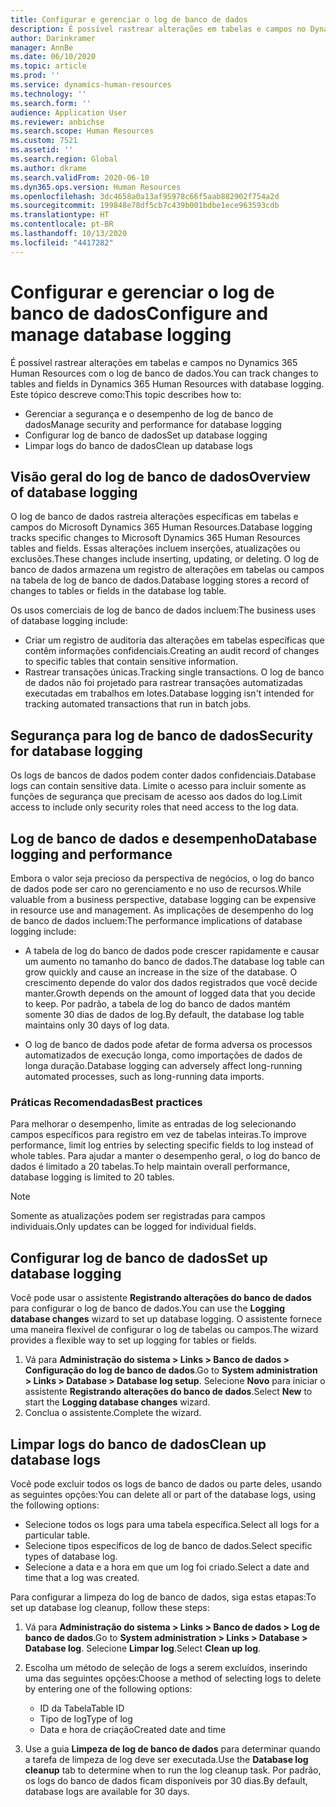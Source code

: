 ```yaml
---
title: Configurar e gerenciar o log de banco de dados
description: É possível rastrear alterações em tabelas e campos no Dynamics 365 Human Resources com o log de banco de dados.
author: Darinkramer
manager: AnnBe
ms.date: 06/10/2020
ms.topic: article
ms.prod: ''
ms.service: dynamics-human-resources
ms.technology: ''
ms.search.form: ''
audience: Application User
ms.reviewer: anbichse
ms.search.scope: Human Resources
ms.custom: 7521
ms.assetid: ''
ms.search.region: Global
ms.author: dkrame
ms.search.validFrom: 2020-06-10
ms.dyn365.ops.version: Human Resources
ms.openlocfilehash: 3dc4658a0a13af95978c66f5aab882902f754a2d
ms.sourcegitcommit: 199848e78df5cb7c439b001bdbe1ece963593cdb
ms.translationtype: HT
ms.contentlocale: pt-BR
ms.lasthandoff: 10/13/2020
ms.locfileid: "4417282"
---
```

# <a name="configure-and-manage-database-logging"></a><span data-ttu-id="23383-103">Configurar e gerenciar o log de banco de dados</span><span class="sxs-lookup"><span data-stu-id="23383-103">Configure and manage database logging</span></span>

<span data-ttu-id="23383-104">É possível rastrear alterações em tabelas e campos no Dynamics 365 Human Resources com o log de banco de dados.</span><span class="sxs-lookup"><span data-stu-id="23383-104">You can track changes to tables and fields in Dynamics 365 Human Resources with database logging.</span></span> <span data-ttu-id="23383-105">Este tópico descreve como:</span><span class="sxs-lookup"><span data-stu-id="23383-105">This topic describes how to:</span></span>

- <span data-ttu-id="23383-106">Gerenciar a segurança e o desempenho de log de banco de dados</span><span class="sxs-lookup"><span data-stu-id="23383-106">Manage security and performance for database logging</span></span>
- <span data-ttu-id="23383-107">Configurar log de banco de dados</span><span class="sxs-lookup"><span data-stu-id="23383-107">Set up database logging</span></span>
- <span data-ttu-id="23383-108">Limpar logs do banco de dados</span><span class="sxs-lookup"><span data-stu-id="23383-108">Clean up database logs</span></span>

## <a name="overview-of-database-logging"></a><span data-ttu-id="23383-109">Visão geral do log de banco de dados</span><span class="sxs-lookup"><span data-stu-id="23383-109">Overview of database logging</span></span>

<span data-ttu-id="23383-110">O log de banco de dados rastreia alterações específicas em tabelas e campos do Microsoft Dynamics 365 Human Resources.</span><span class="sxs-lookup"><span data-stu-id="23383-110">Database logging tracks specific changes to Microsoft Dynamics 365 Human Resources tables and fields.</span></span> <span data-ttu-id="23383-111">Essas alterações incluem inserções, atualizações ou exclusões.</span><span class="sxs-lookup"><span data-stu-id="23383-111">These changes include inserting, updating, or deleting.</span></span> <span data-ttu-id="23383-112">O log de banco de dados armazena um registro de alterações em tabelas ou campos na tabela de log de banco de dados.</span><span class="sxs-lookup"><span data-stu-id="23383-112">Database logging stores a record of changes to tables or fields in the database log table.</span></span>

<span data-ttu-id="23383-113">Os usos comerciais de log de banco de dados incluem:</span><span class="sxs-lookup"><span data-stu-id="23383-113">The business uses of database logging include:</span></span>

- <span data-ttu-id="23383-114">Criar um registro de auditoria das alterações em tabelas específicas que contêm informações confidenciais.</span><span class="sxs-lookup"><span data-stu-id="23383-114">Creating an audit record of changes to specific tables that contain sensitive information.</span></span>
- <span data-ttu-id="23383-115">Rastrear transações únicas.</span><span class="sxs-lookup"><span data-stu-id="23383-115">Tracking single transactions.</span></span> <span data-ttu-id="23383-116">O log de banco de dados não foi projetado para rastrear transações automatizadas executadas em trabalhos em lotes.</span><span class="sxs-lookup"><span data-stu-id="23383-116">Database logging isn't intended for tracking automated transactions that run in batch jobs.</span></span>

## <a name="security-for-database-logging"></a><span data-ttu-id="23383-117">Segurança para log de banco de dados</span><span class="sxs-lookup"><span data-stu-id="23383-117">Security for database logging</span></span>

<span data-ttu-id="23383-118">Os logs de bancos de dados podem conter dados confidenciais.</span><span class="sxs-lookup"><span data-stu-id="23383-118">Database logs can contain sensitive data.</span></span> <span data-ttu-id="23383-119">Limite o acesso para incluir somente as funções de segurança que precisam de acesso aos dados do log.</span><span class="sxs-lookup"><span data-stu-id="23383-119">Limit access to include only security roles that need access to the log data.</span></span>

## <a name="database-logging-and-performance"></a><span data-ttu-id="23383-120">Log de banco de dados e desempenho</span><span class="sxs-lookup"><span data-stu-id="23383-120">Database logging and performance</span></span>

<span data-ttu-id="23383-121">Embora o valor seja precioso da perspectiva de negócios, o log do banco de dados pode ser caro no gerenciamento e no uso de recursos.</span><span class="sxs-lookup"><span data-stu-id="23383-121">While valuable from a business perspective, database logging can be expensive in resource use and management.</span></span> <span data-ttu-id="23383-122">As implicações de desempenho do log de banco de dados incluem:</span><span class="sxs-lookup"><span data-stu-id="23383-122">The performance implications of database logging include:</span></span>

- <span data-ttu-id="23383-123">A tabela de log do banco de dados pode crescer rapidamente e causar um aumento no tamanho do banco de dados.</span><span class="sxs-lookup"><span data-stu-id="23383-123">The database log table can grow quickly and cause an increase in the size of the database.</span></span> <span data-ttu-id="23383-124">O crescimento depende do valor dos dados registrados que você decide manter.</span><span class="sxs-lookup"><span data-stu-id="23383-124">Growth depends on the amount of logged data that you decide to keep.</span></span> <span data-ttu-id="23383-125">Por padrão, a tabela de log do banco de dados mantém somente 30 dias de dados de log.</span><span class="sxs-lookup"><span data-stu-id="23383-125">By default, the database log table maintains only 30 days of log data.</span></span> 

- <span data-ttu-id="23383-126">O log de banco de dados pode afetar de forma adversa os processos automatizados de execução longa, como importações de dados de longa duração.</span><span class="sxs-lookup"><span data-stu-id="23383-126">Database logging can adversely affect long-running automated processes, such as long-running data imports.</span></span>

### <a name="best-practices"></a><span data-ttu-id="23383-127">Práticas Recomendadas</span><span class="sxs-lookup"><span data-stu-id="23383-127">Best practices</span></span>

<span data-ttu-id="23383-128">Para melhorar o desempenho, limite as entradas de log selecionando campos específicos para registro em vez de tabelas inteiras.</span><span class="sxs-lookup"><span data-stu-id="23383-128">To improve performance, limit log entries by selecting specific fields to log instead of whole tables.</span></span> <span data-ttu-id="23383-129">Para ajudar a manter o desempenho geral, o log do banco de dados é limitado a 20 tabelas.</span><span class="sxs-lookup"><span data-stu-id="23383-129">To help maintain overall performance, database logging is limited to 20 tables.</span></span>

> [!NOTE]
> <span data-ttu-id="23383-130">Somente as atualizações podem ser registradas para campos individuais.</span><span class="sxs-lookup"><span data-stu-id="23383-130">Only updates can be logged for individual fields.</span></span>

## <a name="set-up-database-logging"></a><span data-ttu-id="23383-131">Configurar log de banco de dados</span><span class="sxs-lookup"><span data-stu-id="23383-131">Set up database logging</span></span>

<span data-ttu-id="23383-132">Você pode usar o assistente **Registrando alterações do banco de dados** para configurar o log de banco de dados.</span><span class="sxs-lookup"><span data-stu-id="23383-132">You can use the **Logging database changes** wizard to set up database logging.</span></span> <span data-ttu-id="23383-133">O assistente fornece uma maneira flexível de configurar o log de tabelas ou campos.</span><span class="sxs-lookup"><span data-stu-id="23383-133">The wizard provides a flexible way to set up logging for tables or fields.</span></span>

1. <span data-ttu-id="23383-134">Vá para **Administração do sistema > Links > Banco de dados > Configuração do log de banco de dados**.</span><span class="sxs-lookup"><span data-stu-id="23383-134">Go to **System administration > Links > Database > Database log setup**.</span></span> <span data-ttu-id="23383-135">Selecione **Novo** para iniciar o assistente **Registrando alterações do banco de dados**.</span><span class="sxs-lookup"><span data-stu-id="23383-135">Select **New** to start the **Logging database changes** wizard.</span></span>
2. <span data-ttu-id="23383-136">Conclua o assistente.</span><span class="sxs-lookup"><span data-stu-id="23383-136">Complete the wizard.</span></span>

## <a name="clean-up-database-logs"></a><span data-ttu-id="23383-137">Limpar logs do banco de dados</span><span class="sxs-lookup"><span data-stu-id="23383-137">Clean up database logs</span></span>

<span data-ttu-id="23383-138">Você pode excluir todos os logs de banco de dados ou parte deles, usando as seguintes opções:</span><span class="sxs-lookup"><span data-stu-id="23383-138">You can delete all or part of the database logs, using the following options:</span></span>

- <span data-ttu-id="23383-139">Selecione todos os logs para uma tabela específica.</span><span class="sxs-lookup"><span data-stu-id="23383-139">Select all logs for a particular table.</span></span>
- <span data-ttu-id="23383-140">Selecione tipos específicos de log de banco de dados.</span><span class="sxs-lookup"><span data-stu-id="23383-140">Select specific types of database log.</span></span>
- <span data-ttu-id="23383-141">Selecione a data e a hora em que um log foi criado.</span><span class="sxs-lookup"><span data-stu-id="23383-141">Select a date and time that a log was created.</span></span>

<span data-ttu-id="23383-142">Para configurar a limpeza do log de banco de dados, siga estas etapas:</span><span class="sxs-lookup"><span data-stu-id="23383-142">To set up database log cleanup, follow these steps:</span></span> 

1. <span data-ttu-id="23383-143">Vá para **Administração do sistema > Links > Banco de dados > Log de banco de dados**.</span><span class="sxs-lookup"><span data-stu-id="23383-143">Go to **System administration > Links > Database > Database log**.</span></span> <span data-ttu-id="23383-144">Selecione **Limpar log**.</span><span class="sxs-lookup"><span data-stu-id="23383-144">Select **Clean up log**.</span></span>

2. <span data-ttu-id="23383-145">Escolha um método de seleção de logs a serem excluídos, inserindo uma das seguintes opções:</span><span class="sxs-lookup"><span data-stu-id="23383-145">Choose a method of selecting logs to delete by entering one of the following options:</span></span>

   - <span data-ttu-id="23383-146">ID da Tabela</span><span class="sxs-lookup"><span data-stu-id="23383-146">Table ID</span></span>
   - <span data-ttu-id="23383-147">Tipo de log</span><span class="sxs-lookup"><span data-stu-id="23383-147">Type of log</span></span>
   - <span data-ttu-id="23383-148">Data e hora de criação</span><span class="sxs-lookup"><span data-stu-id="23383-148">Created date and time</span></span>

3. <span data-ttu-id="23383-149">Use a guia **Limpeza de log de banco de dados** para determinar quando a tarefa de limpeza de log deve ser executada.</span><span class="sxs-lookup"><span data-stu-id="23383-149">Use the **Database log cleanup** tab to determine when to run the log cleanup task.</span></span> <span data-ttu-id="23383-150">Por padrão, os logs do banco de dados ficam disponíveis por 30 dias.</span><span class="sxs-lookup"><span data-stu-id="23383-150">By default, database logs are available for 30 days.</span></span>

